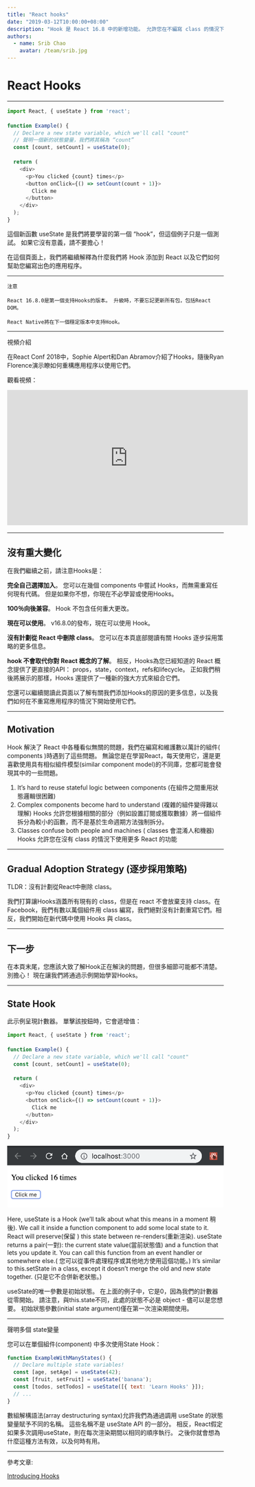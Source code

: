 ```yaml
---
title: "React hooks"
date: "2019-03-12T10:00:00+08:00"
description: "Hook 是 React 16.8 中的新增功能。 允許您在不編寫 class 的情況下使用 state 和其他 React 功能。"
authors:
  - name: Srib Chao
    avatar: /team/srib.jpg
---
```


# React Hooks 

---

```js
import React, { useState } from 'react';

function Example() {
  // Declare a new state variable, which we'll call "count"
  // 聲明一個新的狀態變量，我們將其稱為 “count”
  const [count, setCount] = useState(0);

  return (
    <div>
      <p>You clicked {count} times</p>
      <button onClick={() => setCount(count + 1)}>
        Click me
      </button>
    </div>
  );
}
```

這個新函數 useState 是我們將要學習的第一個 “hook”，但這個例子只是一個測試。 如果它沒有意義，請不要擔心！

在這個頁面上，我們將繼續解釋為什麼我們將 Hook 添加到 React 以及它們如何幫助您編寫出色的應用程序。

---

```
注意

React 16.8.0是第一個支持Hooks的版本。 升級時，不要忘記更新所有包，包括React DOM。 

React Native將在下一個穩定版本中支持Hook。
```

---

視頻介紹

在React Conf 2018中，Sophie Alpert和Dan Abramov介紹了Hooks，隨後Ryan Florence演示瞭如何重構應用程序以使用它們。 

觀看視頻：

<iframe width="560" height="315" src="https://www.youtube.com/embed/dpw9EHDh2bM" frameborder="0" allow="accelerometer; autoplay; encrypted-media; gyroscope; picture-in-picture" allowfullscreen></iframe>

---

## 沒有重大變化

在我們繼續之前，請注意Hooks是：

**完全自己選擇加入**。 您可以在幾個 components 中嘗試 Hooks，而無需重寫任何現有代碼。 但是如果你不想，你現在不必學習或使用Hooks。

**100％向後兼容**。  Hook 不包含任何重大更改。

**現在可以使用**。 v16.8.0的發布，現在可以使用 Hook。

**沒有計劃從 React 中刪除 class**。 您可以在本頁底部閱讀有關 Hooks 逐步採用策略的更多信息。

**hook 不會取代你對 React 概念的了解**。 相反，Hooks為您已經知道的 React 概念提供了更直接的API：
props，state，context，refs和lifecycle。 
正如我們稍後將展示的那樣，Hooks 還提供了一種新的強大方式來組合它們。

您還可以繼續閱讀此頁面以了解有關我們添加Hooks的原因的更多信息，以及我們如何在不重寫應用程序的情況下開始使用它們。

---

## Motivation

Hook 解決了 React 中各種看似無關的問題，我們在編寫和維護數以萬計的組件( components )時遇到了這些問題。 無論您是在學習React，每天使用它，還是更喜歡使用具有相似組件模型(similar component model)的不同庫，您都可能會發現其中的一些問題。

1. It’s hard to reuse stateful logic between components (在組件之間重用狀態邏輯很困難)
2. Complex components become hard to understand (複雜的組件變得難以理解)
Hooks 允許您根據相關的部分（例如設置訂閱或獲取數據）將一個組件拆分為較小的函數，而不是基於生命週期方法強制拆分。
3. Classes confuse both people and machines ( classes 會混淆人和機器)
Hooks 允許您在沒有 class 的情況下使用更多 React 的功能

---

## Gradual Adoption Strategy (逐步採用策略)

TLDR：沒有計劃從React中刪除 class。

我們打算讓Hooks涵蓋所有現有的 class，但是在 react 不會放棄支持 class。在Facebook，我們有數以萬個組件用 class 編寫，我們絕對沒有計劃重寫它們。相反，我們開始在新代碼中使用 Hooks 與 class。

---

## 下一步

在本頁末尾，您應該大致了解Hook正在解決的問題，但很多細節可能都不清楚。 別擔心！ 現在讓我們將通過示例開始學習Hooks。

---

## State Hook

此示例呈現計數器。 單擊該按鈕時，它會遞增值：

```js
import React, { useState } from 'react';

function Example() {
  // Declare a new state variable, which we'll call "count"
  const [count, setCount] = useState(0);

  return (
    <div>
      <p>You clicked {count} times</p>
      <button onClick={() => setCount(count + 1)}>
        Click me
      </button>
    </div>
  );
}
```
![](./reactHookState.png)

Here, useState is a Hook (we’ll talk about what this means in a moment 稍後). We call it inside a function component to add some local state to it. React will preserve(保留
) this state between re-renders(重新渲染). useState returns a pair(一對): the current state value(當前狀態值) and a function that lets you update it. You can call this function from an event handler or somewhere else.( 您可以從事件處理程序或其他地方使用這個功能。) It’s similar to this.setState in a class, except it doesn’t merge the old and new state together. (只是它不合併新老狀態。)

useState的唯一參數是初始狀態。 在上面的例子中，它是0，因為我們的計數器從零開始。 請注意，與this.state不同，此處的狀態不必是 object - 儘可以是您想要。 初始狀態參數(initial state argument)僅在第一次渲染期間使用。

---

聲明多個 state變量

您可以在單個組件(component) 中多次使用State Hook：

```js
function ExampleWithManyStates() {
  // Declare multiple state variables!
  const [age, setAge] = useState(42);
  const [fruit, setFruit] = useState('banana');
  const [todos, setTodos] = useState([{ text: 'Learn Hooks' }]);
  // ...
}
```

數組解構語法(array destructuring syntax)允許我們為通過調用 useState 的狀態變量賦予不同的名稱。 這些名稱不是 useState API 的一部分。 相反，React假定如果多次調用useState，則在每次渲染期間以相同的順序執行。 之後你就會想為什麼這種方法有效，以及何時有用。

---
參考文章:

[Introducing Hooks](https://reactjs.org/docs/hooks-intro.html)